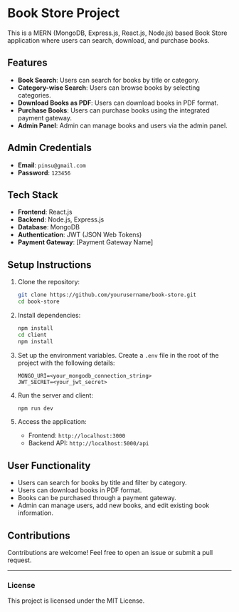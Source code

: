 # Book Store Project

This is a MERN (MongoDB, Express.js, React.js, Node.js) based Book Store application where users can search, download, and purchase books.

## Features

- **Book Search**: Users can search for books by title or category.
- **Category-wise Search**: Users can browse books by selecting categories.
- **Download Books as PDF**: Users can download books in PDF format.
- **Purchase Books**: Users can purchase books using the integrated payment gateway.
- **Admin Panel**: Admin can manage books and users via the admin panel.

## Admin Credentials

- **Email**: `pinsu@gmail.com`
- **Password**: `123456`

## Tech Stack

- **Frontend**: React.js
- **Backend**: Node.js, Express.js
- **Database**: MongoDB
- **Authentication**: JWT (JSON Web Tokens)
- **Payment Gateway**: [Payment Gateway Name]

## Setup Instructions

1. Clone the repository:

    ```bash
    git clone https://github.com/yourusername/book-store.git
    cd book-store
    ```

2. Install dependencies:

    ```bash
    npm install
    cd client
    npm install
    ```

3. Set up the environment variables. Create a `.env` file in the root of the project with the following details:

    ```
    MONGO_URI=<your_mongodb_connection_string>
    JWT_SECRET=<your_jwt_secret>
    ```

4. Run the server and client:

    ```bash
    npm run dev
    ```

5. Access the application:

    - Frontend: `http://localhost:3000`
    - Backend API: `http://localhost:5000/api`

## User Functionality

- Users can search for books by title and filter by category.
- Users can download books in PDF format.
- Books can be purchased through a payment gateway.
- Admin can manage users, add new books, and edit existing book information.

## Contributions

Contributions are welcome! Feel free to open an issue or submit a pull request.

---

### License

This project is licensed under the MIT License.

